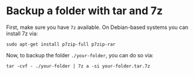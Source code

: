 # Backup a folder with tar and 7z

First, make sure you have `7z` available. On Debian-based systems you can install 7z via:

```
sudo apt-get install p7zip-full p7zip-rar
```

Now, to backup the folder `./your-folder`, you can do so via:

```
tar -cvf - ./your-folder | 7z a -si your-folder.tar.7z
```
